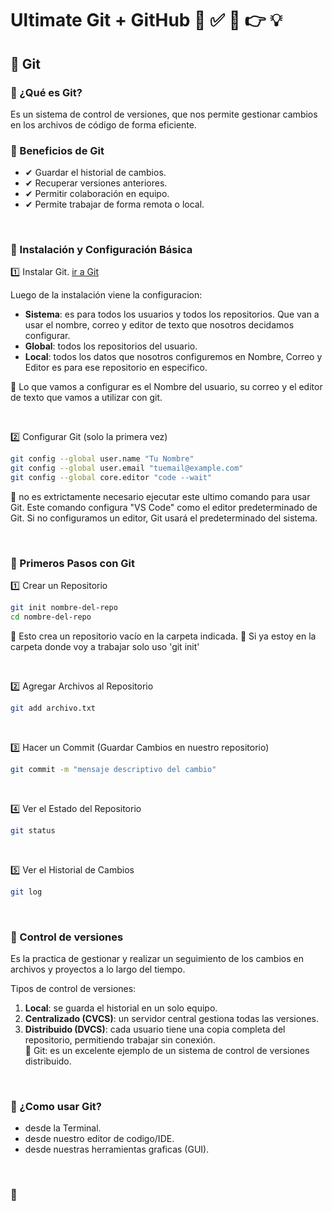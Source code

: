 # Ultimate Git + GitHub 🚀 ✅ 📢 👉 💡

## 📌 Git

### 📍 ¿Qué es Git?
Es un sistema de control de versiones, que nos permite gestionar cambios en los archivos de código de forma eficiente.

### 📍 Beneficios de Git
* ✔ Guardar el historial de cambios.
* ✔ Recuperar versiones anteriores.
* ✔ Permitir colaboración en equipo.
* ✔ Permite trabajar de forma remota o local.

<br>

### 🔧 Instalación y Configuración Básica
1️⃣ Instalar Git. [ir a Git](https://git-scm.com/)

Luego de la instalación viene la configuracion:
- **Sistema**: es para todos los usuarios y todos los repositorios. Que van a usar el nombre, correo y editor de texto que nosotros decidamos configurar.
- **Global**: todos los repositorios del usuario.
- **Local**: todos los datos que nosotros configuremos en Nombre, Correo y Editor es para ese repositorio en especifico.

📢 Lo que vamos a configurar es el Nombre del usuario, su correo y el editor de texto que vamos a utilizar con git.

<br>

2️⃣ Configurar Git (solo la primera vez)
```bash
git config --global user.name "Tu Nombre"
git config --global user.email "tuemail@example.com"
git config --global core.editor "code --wait"
```
📢 no es extrictamente necesario ejecutar este ultimo comando para usar Git. Este comando configura "VS Code" como el editor predeterminado de Git. Si no configuramos un editor, Git usará el predeterminado del sistema.

<br>

### 📂 Primeros Pasos con Git

1️⃣ Crear un Repositorio
```bash
git init nombre-del-repo
cd nombre-del-repo
```
📢 Esto crea un repositorio vacío en la carpeta indicada.
📢 Si ya estoy en la carpeta donde voy a trabajar solo uso 'git init'

<br>

2️⃣ Agregar Archivos al Repositorio
```bash
git add archivo.txt
```

<br>

3️⃣ Hacer un Commit (Guardar Cambios en nuestro repositorio)
```bash
git commit -m "mensaje descriptivo del cambio"
```

<br>

4️⃣ Ver el Estado del Repositorio
```bash
git status
```

<br>

5️⃣ Ver el Historial de Cambios
```bash
git log
```

<br>

### 📍 Control de versiones
Es la practica de gestionar y realizar un seguimiento de los cambios en archivos y proyectos a lo largo del tiempo.

Tipos de control de versiones:
1) **Local**: se guarda el historial en un solo equipo.
2) **Centralizado (CVCS)**: un servidor central gestiona todas las versiones.
3) **Distribuido (DVCS)**: cada usuario tiene una copia completa del repositorio, permitiendo trabajar sin conexión. <br>
📢 Git: es un excelente ejemplo de un sistema de control de versiones distribuido.

<br>

### 📍 ¿Como usar Git?

- desde la Terminal.
- desde nuestro editor de codigo/IDE.
- desde nuestras herramientas graficas (GUI).

<br>

### 📍